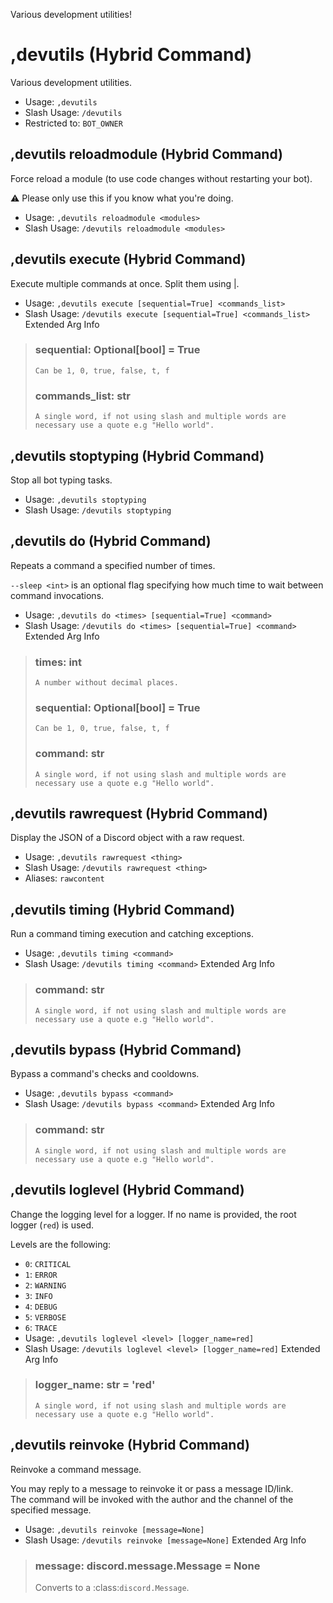 Various development utilities!

# ,devutils (Hybrid Command)
Various development utilities.<br/>
 - Usage: `,devutils`
 - Slash Usage: `/devutils`
 - Restricted to: `BOT_OWNER`
## ,devutils reloadmodule (Hybrid Command)
Force reload a module (to use code changes without restarting your bot).<br/>

⚠️ Please only use this if you know what you're doing.<br/>
 - Usage: `,devutils reloadmodule <modules>`
 - Slash Usage: `/devutils reloadmodule <modules>`
## ,devutils execute (Hybrid Command)
Execute multiple commands at once. Split them using |.<br/>
 - Usage: `,devutils execute [sequential=True] <commands_list>`
 - Slash Usage: `/devutils execute [sequential=True] <commands_list>`
Extended Arg Info
> ### sequential: Optional[bool] = True
> ```
> Can be 1, 0, true, false, t, f
> ```
> ### commands_list: str
> ```
> A single word, if not using slash and multiple words are necessary use a quote e.g "Hello world".
> ```
## ,devutils stoptyping (Hybrid Command)
Stop all bot typing tasks.<br/>
 - Usage: `,devutils stoptyping`
 - Slash Usage: `/devutils stoptyping`
## ,devutils do (Hybrid Command)
Repeats a command a specified number of times.<br/>

`--sleep <int>` is an optional flag specifying how much time to wait between command invocations.<br/>
 - Usage: `,devutils do <times> [sequential=True] <command>`
 - Slash Usage: `/devutils do <times> [sequential=True] <command>`
Extended Arg Info
> ### times: int
> ```
> A number without decimal places.
> ```
> ### sequential: Optional[bool] = True
> ```
> Can be 1, 0, true, false, t, f
> ```
> ### command: str
> ```
> A single word, if not using slash and multiple words are necessary use a quote e.g "Hello world".
> ```
## ,devutils rawrequest (Hybrid Command)
Display the JSON of a Discord object with a raw request.<br/>
 - Usage: `,devutils rawrequest <thing>`
 - Slash Usage: `/devutils rawrequest <thing>`
 - Aliases: `rawcontent`
## ,devutils timing (Hybrid Command)
Run a command timing execution and catching exceptions.<br/>
 - Usage: `,devutils timing <command>`
 - Slash Usage: `/devutils timing <command>`
Extended Arg Info
> ### command: str
> ```
> A single word, if not using slash and multiple words are necessary use a quote e.g "Hello world".
> ```
## ,devutils bypass (Hybrid Command)
Bypass a command's checks and cooldowns.<br/>
 - Usage: `,devutils bypass <command>`
 - Slash Usage: `/devutils bypass <command>`
Extended Arg Info
> ### command: str
> ```
> A single word, if not using slash and multiple words are necessary use a quote e.g "Hello world".
> ```
## ,devutils loglevel (Hybrid Command)
Change the logging level for a logger. If no name is provided, the root logger (`red`) is used.<br/>

Levels are the following:<br/>
- `0`: `CRITICAL`<br/>
- `1`: `ERROR`<br/>
- `2`: `WARNING`<br/>
- `3`: `INFO`<br/>
- `4`: `DEBUG`<br/>
- `5`: `VERBOSE`<br/>
- `6`: `TRACE`<br/>
 - Usage: `,devutils loglevel <level> [logger_name=red]`
 - Slash Usage: `/devutils loglevel <level> [logger_name=red]`
Extended Arg Info
> ### logger_name: str = 'red'
> ```
> A single word, if not using slash and multiple words are necessary use a quote e.g "Hello world".
> ```
## ,devutils reinvoke (Hybrid Command)
Reinvoke a command message.<br/>

You may reply to a message to reinvoke it or pass a message ID/link.<br/>
The command will be invoked with the author and the channel of the specified message.<br/>
 - Usage: `,devutils reinvoke [message=None]`
 - Slash Usage: `/devutils reinvoke [message=None]`
Extended Arg Info
> ### message: discord.message.Message = None
> Converts to a :class:`discord.Message`.
> 
>     
